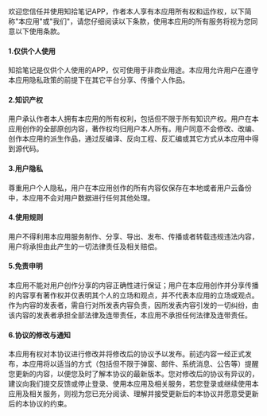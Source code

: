 ### 

欢迎您信任并使用知拾笔记APP，作者本人享有本应用所有权和运作权，以下简称\"本应用\"或\"我们\"，请您仔细阅读以下条款，使用本应用的所有服务将视为您同意以下使用条款。

#### 1.仅供个人使用  

知拾笔记是仅供个人使用的APP，仅可使用于非商业用途。本应用允许用户在遵守本应用隐私政策的前提下在其它平台分享、传播个人作品。

#### 2.知识产权  

用户承认作者本人拥有本应用的所有权利，包括但不限于所有知识产权。用户在本应用创作的全部原创内容，著作权均归用户本人所有。用户同意不会修改、改编、创作本应用的派生作品，通过反编译、反向工程、反汇编或其它方式从本应用中得到源代码。

#### 3.用户隐私 

尊重用户个人隐私，用户在本应用创作的所有内容仅保存在本地或者用户云备份中，本应用不会对用户数据进行任何其他处理。

#### 4.使用规则 

用户不得利用本应用服务制作、分享、导出、发布、传播或者转载违规违法内容，用户将承担由此产生的一切法律责任及相关赔偿。

#### 5.免责申明

本应用不能对用户创作分享的内容正确性进行保证；用户在本应用创作并分享传播的内容享有著作权并仅表明其个人的立场和观点，并不代表本应用的立场或观点。作为内容的发表者，需自行对所发表内容负责，因所发表内容引发的一切纠纷，由该内容的发表者承担全部法律及连带责任，本应用不承担任何法律及连带责任。

#### 6.协议的修改与通知 

本应用有权对本协议进行修改并将修改后的协议予以发布。前述内容一经正式发布，本应用将以适当的方式（包括但不限于弹窗、邮件、系统消息、公告等）提醒您更新的内容，以便您及时了解本协议的最新版本。您对修改后的协议有异议的，建议向我们提交反馈或停止登录、使用本应用及相关服务，若您登录或继续使用本应用及相关服务，则视为您已充分阅读、理解并接受更新后的本协议并愿意受更新后的本协议的约束。










